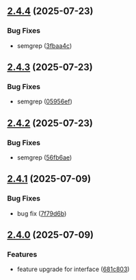 ## [2.4.4](https://github.com/Reetwiz/fellowblogcicd/compare/v2.4.3...v2.4.4) (2025-07-23)


### Bug Fixes

* semgrep ([3fbaa4c](https://github.com/Reetwiz/fellowblogcicd/commit/3fbaa4c9db818864e4cafbea56829ba12232b54f))

## [2.4.3](https://github.com/Reetwiz/fellowblogcicd/compare/v2.4.2...v2.4.3) (2025-07-23)


### Bug Fixes

* semgrep ([05956ef](https://github.com/Reetwiz/fellowblogcicd/commit/05956ef2ac9b75b687d36eed08f5a873b5ad01e4))

## [2.4.2](https://github.com/Reetwiz/fellowblogcicd/compare/v2.4.1...v2.4.2) (2025-07-23)


### Bug Fixes

* semgrep ([56fb6ae](https://github.com/Reetwiz/fellowblogcicd/commit/56fb6ae8bc5641c87e9f6c77e08d1703e6a2ce96))

## [2.4.1](https://github.com/Reetwiz/fellowblogcicd/compare/v2.4.0...v2.4.1) (2025-07-09)


### Bug Fixes

* bug fix ([7f79d6b](https://github.com/Reetwiz/fellowblogcicd/commit/7f79d6bbb5e2df38b63c149df4312c1eadf32a23))

## [2.4.0](https://github.com/Reetwiz/fellowblogcicd/compare/v2.3.0...v2.4.0) (2025-07-09)


### Features

* feature upgrade for interface ([681c803](https://github.com/Reetwiz/fellowblogcicd/commit/681c8039d5ade1c31b9d2a957d3f73153c655c26))

